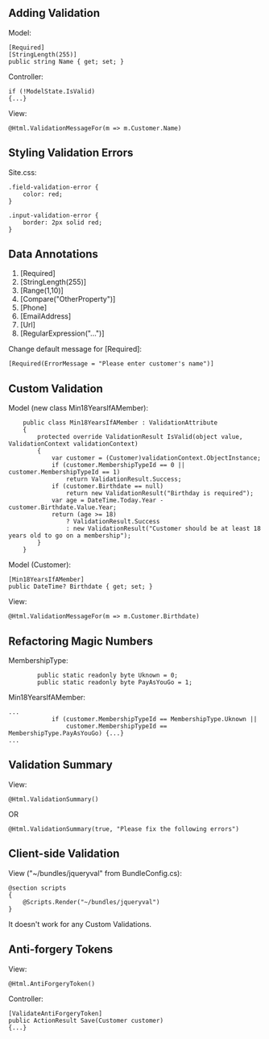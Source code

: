 ﻿## Adding Validation
Model:
```
[Required]
[StringLength(255)]
public string Name { get; set; }
```
Controller:
```
if (!ModelState.IsValid)
{...}
```
View:
```
@Html.ValidationMessageFor(m => m.Customer.Name)
```

## Styling Validation Errors
Site.css:
```
.field-validation-error {
    color: red;
}

.input-validation-error {
    border: 2px solid red;
}
```

## Data Annotations
1. [Required]
2. [StringLength(255)]
3. [Range(1,10)]
4. [Compare("OtherProperty")]
5. [Phone]
6. [EmailAddress]
7. [Url]
8. [RegularExpression("...")]

Change default message for [Required]:
```
[Required(ErrorMessage = "Please enter customer's name")]
```

## Custom Validation
Model (new class Min18YearsIfAMember):
```
    public class Min18YearsIfAMember : ValidationAttribute
    {
        protected override ValidationResult IsValid(object value, ValidationContext validationContext)
        {
            var customer = (Customer)validationContext.ObjectInstance;
            if (customer.MembershipTypeId == 0 || customer.MembershipTypeId == 1)
                return ValidationResult.Success;
            if (customer.Birthdate == null)
                return new ValidationResult("Birthday is required");
            var age = DateTime.Today.Year - customer.Birthdate.Value.Year;
            return (age >= 18)
                ? ValidationResult.Success
                : new ValidationResult("Customer should be at least 18 years old to go on a membership");
        }
    }
```
Model (Customer):
```
[Min18YearsIfAMember]
public DateTime? Birthdate { get; set; }
```
View:
```
@Html.ValidationMessageFor(m => m.Customer.Birthdate)
```

## Refactoring Magic Numbers
MembershipType:
```
        public static readonly byte Uknown = 0;
        public static readonly byte PayAsYouGo = 1;
```
Min18YearsIfAMember:
```
...
            if (customer.MembershipTypeId == MembershipType.Uknown || 
                customer.MembershipTypeId == MembershipType.PayAsYouGo) {...}
...
```

## Validation Summary
View:
```
@Html.ValidationSummary()
```
OR
```
@Html.ValidationSummary(true, "Please fix the following errors")
```

## Client-side Validation
View ("~/bundles/jqueryval" from BundleConfig.cs):
```
@section scripts
{
    @Scripts.Render("~/bundles/jqueryval")
}
```
It doesn't work for any Custom Validations.

## Anti-forgery Tokens
View:
```
@Html.AntiForgeryToken()
```
Controller:
```
[ValidateAntiForgeryToken]
public ActionResult Save(Customer customer)
{...}
```